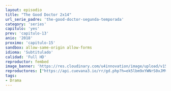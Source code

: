 ```yaml
---
layout: episodio
title: "The Good Doctor 2x14"
url_serie_padre: 'the-good-doctor-segunda-temporada'
category: 'series'
capitulo: 'yes'
prev: 'capitulo-13'
anio: '2018'
proximo: 'capitulo-15'
sandbox: allow-same-origin allow-forms
idioma: 'Subtitulado'
calidad: 'Full HD'
reproductor: fembed
image_banner: 'https://res.cloudinary.com/u4innovation/image/upload/v1560111093/goodd-dcotro-banner-min_tsja92.jpg'
reproductores: ["https://api.cuevana3.io/rr/gd.php?h=ek5lbm9xYWNrS0xJMVp5b21KREk0dFBLbjVkaHhkRGdrOG1jbnBpUnhhS1YyV2wvcXJLVTJLK3BlcFNNdU1icDBjNkhsM21rcWJ1OXlxRm1xczNSd2ErU3FadVkyUT09"]
tags:
- Drama
---
```











